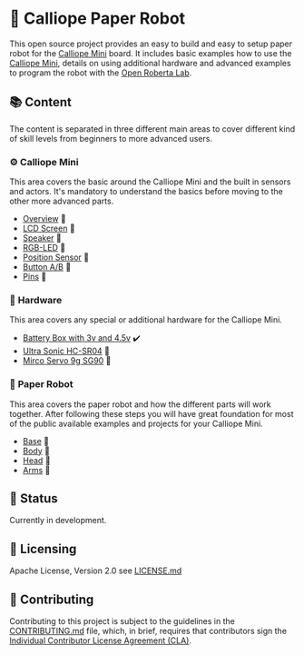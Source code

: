 # 🤖 Calliope Paper Robot

This open source project provides an easy to build and easy to setup paper robot for the [Calliope Mini][calliope_mini] board.
It includes basic examples how to use the [Calliope Mini][calliope_mini], details on using additional hardware and advanced examples to program the robot with the [Open Roberta Lab][open_roberta_lab].

## 📚 Content

The content is separated in three different main areas to cover different kind of skill levels from beginners to more advanced users.

### ⚙️ **Calliope Mini**

This area covers the basic around the Calliope Mini and the built in sensors and actors.
It's mandatory to understand the basics before moving to the other more advanced parts.

- [Overview](#calliope_mini_overview) 🚧
- [LCD Screen](#lcd_screen) 🚧
- [Speaker](#speaker) 🚧
- [RGB-LED](#rgb_led) 🚧
- [Position Sensor](#position_sensor) 🚧
- [Button A/B](#button_a_b) 🚧
- [Pins](#pins) 🚧

### 🦾 **Hardware**

This area covers any special or additional hardware for the Calliope Mini.

- [Battery Box with 3v and 4.5v](hardware/battery_box/README.md) ✔️
- [Ultra Sonic HC-SR04](#ultra_sonic_hc-sr04) 🚧
- [Mirco Servo 9g SG90](#micro_servo_9g_sg90) 🚧

### 🤖 **Paper Robot**

This area covers the paper robot and how the different parts will work together.
After following these steps you will have great foundation for most of the public available examples and projects for your Calliope Mini.

- [Base](#base) 🚧
- [Body](#body) 🚧
- [Head](#head) 🚧
- [Arms](#arms) 🚧

## 🧩 Status

Currently in development.

## 📜 Licensing

Apache License, Version 2.0 see [LICENSE.md](LICENSE.md)

## 🤝 Contributing

Contributing to this project is subject to the guidelines in the
[CONTRIBUTING.md](CONTRIBUTING.md) file, which, in brief, requires that
contributors sign the [Individual Contributor License Agreement (CLA)][cla].

[calliope_mini]: https://calliope.cc/
[cla]: https://cla.developers.google.com/
[open_roberta_lab]: https://lab.open-roberta.org/
